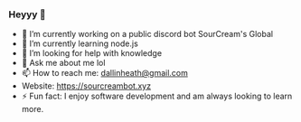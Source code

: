 ### Heyyy 👋

- 🔭 I’m currently working on a public discord bot SourCream's Global
- 🌱 I’m currently learning node.js
- 🤔 I’m looking for help with knowledge
- 💬 Ask me about me lol
- 📫 How to reach me: dallinheath@gmail.com
- Website: https://sourcreambot.xyz
- ⚡ Fun fact: I enjoy software development and am always looking to learn more.

<!--
**SourCreamCulture/SourCreamCulture** is a ✨ _special_ ✨ repository because its `README.md` (this file) appears on your GitHub profile.

Here are some ideas to get you started:

- 🔭 I’m currently working on a public discord bot
- 🌱 I’m currently learning node.js
- 👯 I’m looking to collaborate on nothing atm
- 🤔 I’m looking for help with nothing atm
- 💬 Ask me about me lol
- 📫 How to reach me: dallinheath@gmail.com
- ⚡ Fun fact: I enjoy software development and am always looking to learn more.
-->
